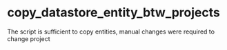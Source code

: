 # copy_datastore_entity_btw_projects

The script is sufficient to copy entities, manual changes were required to change project
